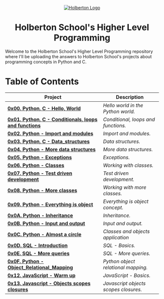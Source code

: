 <div align="center">
  <a href="https://www.holbertonschool.com/">
    <img src="https://www.holbertonschool.com/holberton-logo.png" alt="Holberton Logo"  target="_blank">
  </a>
</div>


<h1 align="center"> Holberton School's Higher Level Programming </h1> 
Welcome to the Holberton School's Higher Level Programming repository where I'll be uploading the answers to Holberton School's projects about programming concepts in Python and C.

# Table of Contents

| **Project**                                                                                      | **Description**                                 |
|--------------------------------------------------------------------------------------------------|-------------------------------------------------|
| **[0x00. Python, C - Hello, World](./0x00-python-hello_world)**                                  | *Hello world in the Python world.*              |
| **[0x01. Python, C - Conditionals, loops and functions](./0x01-python-if_else_loops_functions)** | *Conditional, loops and functions.*             |
| **[0x02. Python - Import and modules](./0x02-python-import_modules)**                            | *Import and modules.*                           |
| **[0x03. Python, C - Data_structures](./0x03-python-data_structures)**                           | *Data structures.*                              |
| **[0x04. Python - More data structures](./0x04-python-more_data_structures)**                    | *More data structures.*                         |
| **[0x05. Python - Exceptions](./0x05-python-exceptions)**                                        | *Exceptions.*                                   |
| **[0x06. Python - Classes](./0x06-python-classes)**                                              | *Working with classes.*                         |
| **[0x07. Python - Test driven development](./0x07-python-test_driven_development)**              | *Test driven development.*                      |
| **[0x08. Python - More classes](./0x08-python-more_classess)**                                   | *Working with more classes.*                    |
| **[0x09. Python - Everything is object](./0x09-python-everything_is_object)**                    | *Everything is object concept.*                 |
| **[0x0A. Python - Inheritance](./0x0A-python-inheritance)**                                      | *Inheritance.*                                  |
| **[0x0B. Python - Input and output](./0x0B-python-input_output)**                                | *Input and output.*                             |
| **[0x0C. Python - Almost a circle](./0x0C-python-almost_a_circle)**                              | *Classes and objects application*               |
| **[0x0D. SQL - Introduction](./0x0D-SQL_introduction)**                                          | *SQL - Basics.*                                 |
| **[0x0E. SQL - More queries](./0x0E-SQL_more_queries)**                                          | *SQL - More queries.*                           |
| **[0x0F. Python - Object_Relational_Mapping](./0x0F-python-object_relational_mapping)**          | *Python object relational mapping.*             |
| **[0x12. JavaScript - Warm up](./0x12-javascript-warm_up)**                                      | *JavaScript - Basics.*                          |
| **[0x13. Javascript - Objects scopes closures](./0x13-javascript_objects_scopes_closures)**      | *Javascript objects scopes closures.*           |
